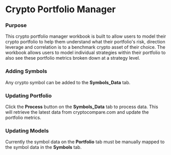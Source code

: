 # Crypto Portfolio Manager

### Purpose
This crypto portfolio manager workbook is built to allow users to model their crypto portfolio to help them understand what their portfolio's risk, direction leverage and correlation is to a benchmark crypto asset of their choice.  The workbook allows users to model individual strategies within their portfolio to also see these portfolio metrics broken down at a strategy level.

### Adding Symbols
Any crypto symbol can be added to the **Symbols_Data** tab.

### Updating Portfolio
Click the **Process** button on the **Symbols_Data** tab to process data.
This will retrieve the latest data from cryptocompare.com and update the portfolio metrics.

### Updating Models
Currently the symbol data on the **Portfolio** tab must be manually mapped to the symbol data in the **Symbols** tab.
